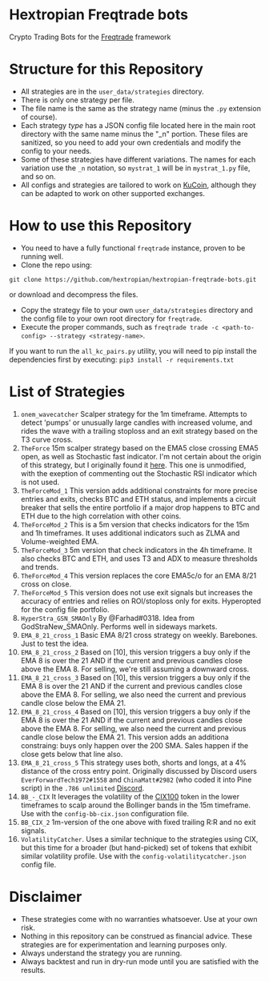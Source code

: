 # Hextropian Freqtrade bots
Crypto Trading Bots for the [Freqtrade](https://freqtrade.io) framework

# Structure for this Repository
* All strategies are in the `user_data/strategies` directory.
* There is only one strategy per file.
* The file name is the same as the strategy name (minus the `.py` extension of course).
* Each strategy *type* has a JSON config file located here in the main root directory with the same name minus the "_n" portion. These files are sanitized, so you need to add your own credentials and modify the config to your needs.
* Some of these strategies have different variations. The names for each variation use the `_n` notation, so `mystrat_1` will be in `mystrat_1.py` file, and so on.
* All configs and strategies are tailored to work on [KuCoin](https://www.kucoin.com/ucenter/signup?rcode=rBSTQD7), although they can be adapted to work on other supported exchanges.

# How to use this Repository
* You need to have a fully functional `freqtrade` instance, proven to be running well.
* Clone the repo using:

 ```git clone https://github.com/hextropian/hextropian-freqtrade-bots.git```

 or download and decompress the files.
 * Copy the strategy file to your own `user_data/strategies` directory and the config file to your own root directory for `freqtrade`.
* Execute the proper commands, such as `freqtrade trade -c <path-to-config> --strategy <strategy-name>`.

If you want to run the `all_kc_pairs.py` utility, you will need to pip install the dependencies first by executing:
`pip3 install -r requirements.txt`
# List of Strategies
1. `onem_wavecatcher`
Scalper strategy for the 1m timeframe. Attempts to detect 'pumps' or unusually large candles with increased volume, and rides the wave with a trailing stoploss and an exit strategy based on the T3 curve cross.
2. `TheForce`
15m scalper strategy based on the EMA5 close crossing EMA5 open, as well as Stochastic fast indicator. I'm not certain about the origin of this strategy, but I originally found it [here](https://github.com/StephaneTurquay/freqtrade-strategies-crypto-trading-bot). This one is unmodified, with the exeption of commenting out the Stochastic RSI indicator which is not used.
3. `TheForceMod_1`
This version adds additional constraints for more precise entries and exits, checks BTC and ETH status,
and implements a circuit breaker that sells the entire portfolio if a major drop happens to BTC and ETH
due to the high correlation with other coins.
4. `TheForceMod_2`
This is a 5m version that checks indicators for the 15m and 1h timeframes. It uses additional indicators such as ZLMA and Volume-weighted EMA.
5. `TheForceMod_3`
5m version that check indicators in the 4h timeframe. It also checks BTC and ETH, and uses T3 and ADX to measure thresholds and trends.
6. `TheForceMod_4`
This version replaces the core EMA5c/o for an EMA 8/21 cross on close.
7. `TheForceMod_5`
This version does not use exit signals but increases the accuracy of entries and relies on ROI/stoploss only for exits. Hyperopted for the config file portfolio.
8. `HyperStra_GSN_SMAOnly`
By @Farhad#0318. Idea from GodStraNew_SMAOnly. Performs well in sideways markets.
9. `EMA_8_21_cross_1`
Basic EMA 8/21 cross strategy on weekly. Barebones. Just to test the idea.
10. `EMA_8_21_cross_2`
Based on [10], this version triggers a buy only if the EMA 8 is over the 21 AND if the current and previous candles close above the EMA 8.
For selling, we're still assuming a downward cross. 
11. `EMA_8_21_cross_3`
Based on [10], this version triggers a buy only if the EMA 8 is over the 21 AND if the current and previous candles close above the EMA 8.
For selling, we also need the current and previous candle close below the EMA 21.
12. `EMA_8_21_cross_4`
Based on [10],  this version triggers a buy only if the EMA 8 is over the 21 AND if the current and previous
candles close above the EMA 8.
For selling, we also need the current and previous candle close below the EMA 21.
This version adds an additiona constraing: buys only happen over the 200 SMA. Sales happen if the close gets below that line also.
13. `EMA_8_21_cross_5`
This strategy uses both, shorts and longs, at a 4% distance of the cross entry point. Originally discussed by Discord users `EverForwardTech1972#1558` and `ChinaMatt#2982` (who coded it into Pine script) in the `.786 unlimited` [Discord](https://discord.gg/Sa8DxXdV).
14. `BB_-_CIX`
It leverages the volatility of the [CIX100](https://cix100.com/) token in the lower timeframes to scalp around the Bollinger bands in the 15m timeframe. Use with the `config-bb-cix.json` configuration file.
15. `BB_CIX_2`
1m-version of the one above with fixed trailing R:R and no exit signals.
16. `VolatilityCatcher`. Uses a similar technique to the strategies using CIX, but this time for a broader (but hand-picked) set of tokens that exhibit similar volatility profile. Use with the `config-volatilitycatcher.json` config file.

# Disclaimer
* These strategies come with no warranties whatsoever. Use at your own risk.
* Nothing in this repository can be construed as financial advice. These strategies are for experimentation and learning purposes only.
* Always understand the strategy you are running.
* Always backtest and run in dry-run mode until you are satisfied with the results.